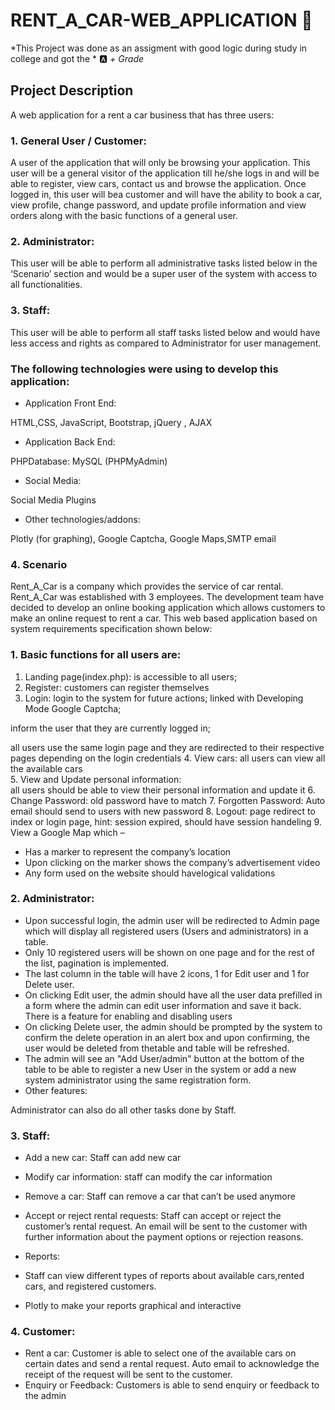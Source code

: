 # RENT_A_CAR-WEB_APPLICATION :blue_car:

*This Project was done as an assigment with good logic during study in college and got the * :a: *+ Grade*

## Project Description  

A web application for a rent a car business that has three users:
### 1. General User / Customer:
A user of the application that will only be browsing your application. This user will be a general visitor of the application till he/she logs in and will be able to register, view cars, contact us and browse the application. Once logged in, this user will bea customer and will have the ability to book a car, view profile, change password, and update profile information and view orders along with the basic functions of a general user.
### 2. Administrator:
This user will be able to perform all administrative tasks listed below in the ‘Scenario’ section and would be a super user of the system with access to all functionalities.
### 3. Staff:
This user will be able to perform all staff tasks listed below and would have less access and rights as compared to Administrator for user management.

### The following technologies were using to develop this application:
- Application Front End:

HTML,CSS, JavaScript, Bootstrap, jQuery , AJAX
- Application Back End:

PHPDatabase: MySQL (PHPMyAdmin)
- Social Media:

Social Media Plugins
- Other technologies/addons:

Plotly (for graphing), Google Captcha, Google Maps,SMTP email
### 4. Scenario
Rent_A_Car is a company which provides the service of car rental. Rent_A_Car was established with 3 employees. The development team have decided to develop an online booking application which allows customers to make an online request to rent a car. This web based application based on system requirements specification shown below:

### 1. Basic functions for all users are:
1. Landing page(index.php):
is accessible to all users;
2. Register:
customers can register themselves
3. Login:
login  to  the  system  for  future  actions;  linked  with Developing Mode Google Captcha;

inform the user that they are currently logged in;

all users use the same login page and they are redirected to their respective pages depending on the login credentials
4. View cars:
all users can view all the available cars  
5. View  and  Update  personal  information:  
all  users  should  be  able  to  view  their personal information and update it
6. Change Password: old password have to match
7. Forgotten Password: Auto email should send to users with new password
8. Logout: page redirect to index or login page, hint: session expired, should have session handeling
9. View a Google Map which –
- Has a marker to represent the company’s location
- Upon  clicking on the marker shows the company’s advertisement video
- Any form used on the website should havelogical validations

### 2. Administrator:
- Upon  successful login, the admin user will be redirected to Admin page which  will display all registered users (Users and administrators) in a table.
- Only 10 registered users will be shown on one page and for the rest of the list, pagination is implemented.
- The last column in the table will have 2 icons, 1 for Edit user and 1 for Delete user.
- On clicking Edit user, the admin should have all the user data prefilled in a form where the admin can edit user information and save it back. There is a feature for enabling and disabling users
- On clicking Delete user, the admin should be prompted by the system to confirm the delete operation in an alert box and upon confirming, the user would be deleted from thetable and table will be refreshed.
- The admin will see an "Add User/admin" button at the bottom of the table to be able to register a new User in the system or add a new system administrator using the same registration form.
- Other features:

Administrator can also do all other tasks done by Staff.

### 3. Staff:
- Add a new car: Staff can add new car  
- Modify car information: staff can modify the car information
- Remove a car: Staff can remove a car that can’t be used anymore
- Accept  or  reject  rental  requests:  Staff  can  accept  or  reject  the  customer’s  rental request.  An  email  will  be  sent  to  the  customer  with  further  information  about  the payment options or rejection reasons.
- Reports:

- Staff can view different types of reports about available cars,rented cars, and registered customers.
- Plotly to make your reports graphical and interactive

### 4. Customer:
- Rent a car: Customer is able to select one of the available cars on certain dates and send a rental request. Auto email to acknowledge the receipt of the request will be sent to the customer.
- Enquiry or Feedback: Customers is able to send enquiry or feedback to the admin
